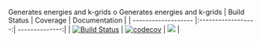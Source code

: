 Generates energies and k-grids
o
Generates energies and k-grids
| Build Status        | Coverage           | Documentation  |
| ------------------- |:------------------:| --------------:|
| [![Build Status](https://travis-ci.com/Atomtomate/Dispersions.svg?branch=master)](https://travis-ci.com/Atomtomate/Dispersions)  | [![codecov](https://codecov.io/gh/Atomtomate/Dispersions)](https://codecov.io/gh/Atomtomate/Dispersions) |  [![](https://img.shields.io/badge/docs-stable-blue.svg)](https://Atomtomate.github.io/Dispersions/master) |
